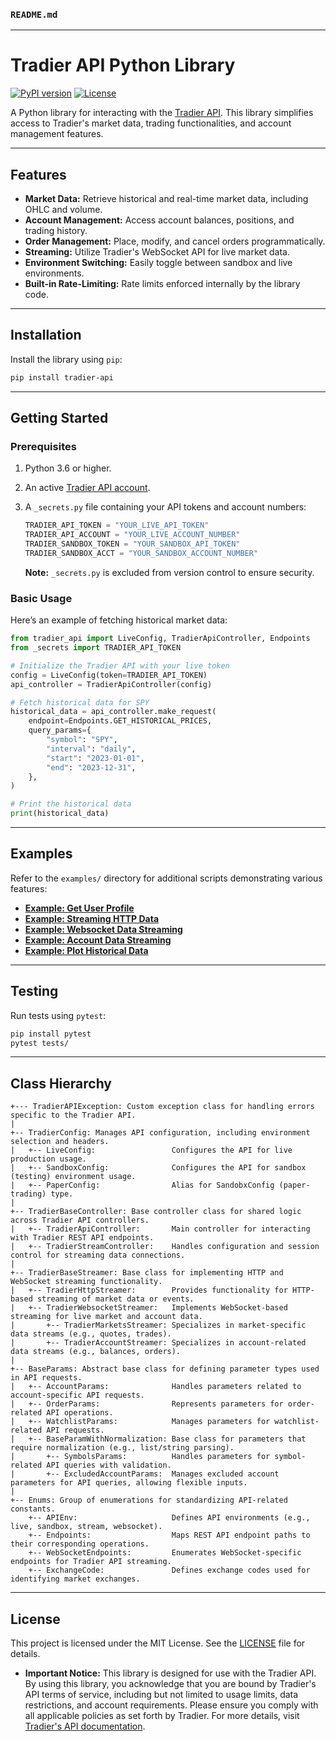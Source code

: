 ### `README.md`
---

# Tradier API Python Library

[![PyPI version](https://badge.fury.io/py/tradier-api.svg)](https://pypi.org/project/tradier-api/)
[![License](https://img.shields.io/badge/license-MIT-blue.svg)](LICENSE)

A Python library for interacting with the [Tradier API](https://tradier.com/). This library simplifies access to Tradier's market data, trading functionalities, and account management features.

---

## Features

- **Market Data:** Retrieve historical and real-time market data, including OHLC and volume.
- **Account Management:** Access account balances, positions, and trading history.
- **Order Management:** Place, modify, and cancel orders programmatically.
- **Streaming:** Utilize Tradier's WebSocket API for live market data.
- **Environment Switching:** Easily toggle between sandbox and live environments.
- **Built-in Rate-Limiting:** Rate limits enforced internally by the library code.

---

## Installation

Install the library using `pip`:

```bash
pip install tradier-api
```
---

## Getting Started

### Prerequisites

1. Python 3.6 or higher.
2. An active [Tradier API account](https://tradier.com/).
3. A `_secrets.py` file containing your API tokens and account numbers:
   ```python
   TRADIER_API_TOKEN = "YOUR_LIVE_API_TOKEN"
   TRADIER_API_ACCOUNT = "YOUR_LIVE_ACCOUNT_NUMBER"   
   TRADIER_SANDBOX_TOKEN = "YOUR_SANDBOX_API_TOKEN"
   TRADIER_SANDBOX_ACCT = "YOUR_SANDBOX_ACCOUNT_NUMBER"
   ```

   **Note:** `_secrets.py` is excluded from version control to ensure security.

### Basic Usage

Here’s an example of fetching historical market data:

```python
from tradier_api import LiveConfig, TradierApiController, Endpoints
from _secrets import TRADIER_API_TOKEN

# Initialize the Tradier API with your live token
config = LiveConfig(token=TRADIER_API_TOKEN)
api_controller = TradierApiController(config)

# Fetch historical data for SPY
historical_data = api_controller.make_request(
    endpoint=Endpoints.GET_HISTORICAL_PRICES,
    query_params={
        "symbol": "SPY",
        "interval": "daily",
        "start": "2023-01-01",
        "end": "2023-12-31",
    },
)

# Print the historical data
print(historical_data)
```

---

## Examples

Refer to the `examples/` directory for additional scripts demonstrating various features:

- **[Example: Get User Profile](examples/get_user_profile.py)**
- **[Example: Streaming HTTP Data](examples/http_streaming.py)**
- **[Example: Websocket Data Streaming](examples/websocket_streaming.py)**
- **[Example: Account Data Streaming](examples/account_streaming.py)**
- **[Example: Plot Historical Data](examples/plot_historical_data.py)**
---

## Testing

Run tests using `pytest`:

```bash
pip install pytest
pytest tests/
```

---

## Class Hierarchy

```
+--- TradierAPIException: Custom exception class for handling errors specific to the Tradier API.  
|  
+-- TradierConfig: Manages API configuration, including environment selection and headers.  
|   +-- LiveConfig:                 Configures the API for live production usage.  
|   +-- SandboxConfig:              Configures the API for sandbox (testing) environment usage.  
|   +-- PaperConfig:                Alias for SandobxConfig (paper-trading) type.    
|  
+-- TradierBaseController: Base controller class for shared logic across Tradier API controllers.  
|   +-- TradierApiController:       Main controller for interacting with Tradier REST API endpoints.  
|   +-- TradierStreamController:    Handles configuration and session control for streaming data connections.  
|  
+-- TradierBaseStreamer: Base class for implementing HTTP and WebSocket streaming functionality.  
|   +-- TradierHttpStreamer:        Provides functionality for HTTP-based streaming of market data or events.  
|   +-- TradierWebsocketStreamer:   Implements WebSocket-based streaming for live market and account data.  
|       +-- TradierMarketsStreamer: Specializes in market-specific data streams (e.g., quotes, trades).  
|       +-- TradierAccountStreamer: Specializes in account-related data streams (e.g., balances, orders).  
|  
+-- BaseParams: Abstract base class for defining parameter types used in API requests.  
|   +-- AccountParams:              Handles parameters related to account-specific API requests.  
|   +-- OrderParams:                Represents parameters for order-related API operations.  
|   +-- WatchlistParams:            Manages parameters for watchlist-related API requests.  
|   +-- BaseParamWithNormalization: Base class for parameters that require normalization (e.g., list/string parsing).  
|       +-- SymbolsParams:          Handles parameters for symbol-related API queries with validation.  
|       +-- ExcludedAccountParams:  Manages excluded account parameters for API queries, allowing flexible inputs.  
|  
+-- Enums: Group of enumerations for standardizing API-related constants.  
    +-- APIEnv:                     Defines API environments (e.g., live, sandbox, stream, websocket).  
    +-- Endpoints:                  Maps REST API endpoint paths to their corresponding operations.  
    +-- WebSocketEndpoints:         Enumerates WebSocket-specific endpoints for Tradier API streaming.  
    +-- ExchangeCode:               Defines exchange codes used for identifying market exchanges.  
```
---

## License

This project is licensed under the MIT License. See the [LICENSE](LICENSE) file for details.

- **Important Notice:** This library is designed for use with the Tradier API. By using this library, you acknowledge that you are bound by Tradier's API terms of service, including but not limited to usage limits, data restrictions, and account requirements. Please ensure you comply with all applicable policies as set forth by Tradier. For more details, visit [Tradier's API documentation](https://tradier.com).
